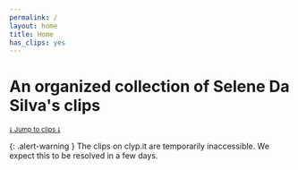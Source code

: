 ```yaml
---
permalink: /
layout: home
title: Home
has_clips: yes
---
```


# An organized collection of Selene Da Silva's clips
<small>[⭣ Jump to clips ⭣](/#Clips)</small>

{: .alert-warning }
The clips on clyp.it are temporarily inaccessible. We expect this to be resolved in a few days.
